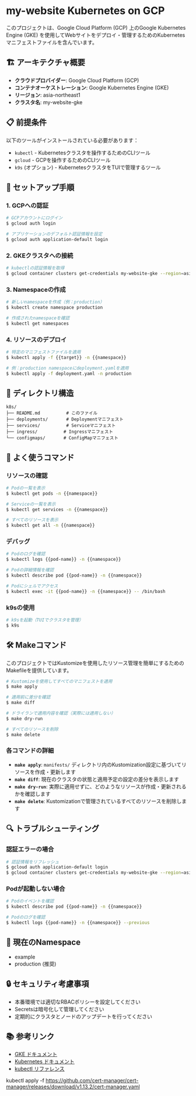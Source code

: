 # my-website Kubernetes on GCP

このプロジェクトは、Google Cloud Platform (GCP) 上のGoogle Kubernetes Engine (GKE) を使用してWebサイトをデプロイ・管理するためのKubernetesマニフェストファイルを含んでいます。

## 🏗️ アーキテクチャ概要

- **クラウドプロバイダー**: Google Cloud Platform (GCP)
- **コンテナオーケストレーション**: Google Kubernetes Engine (GKE)
- **リージョン**: asia-northeast1
- **クラスタ名**: my-website-gke

## 📋 前提条件

以下のツールがインストールされている必要があります：

- `kubectl` - Kubernetesクラスタを操作するためのCLIツール
- `gcloud` - GCPを操作するためのCLIツール
- `k9s` (オプション) - KubernetesクラスタをTUIで管理するツール

## 🚀 セットアップ手順

### 1. GCPへの認証

```bash
# GCPアカウントにログイン
$ gcloud auth login

# アプリケーションのデフォルト認証情報を設定
$ gcloud auth application-default login
```

### 2. GKEクラスタへの接続

```bash
# kubectlの認証情報を取得
$ gcloud container clusters get-credentials my-website-gke --region=asia-northeast1
```

### 3. Namespaceの作成

```bash
# 新しいnamespaceを作成（例：production）
$ kubectl create namespace production

# 作成されたnamespaceを確認
$ kubectl get namespaces
```

### 4. リソースのデプロイ

```bash
# 特定のマニフェストファイルを適用
$ kubectl apply -f {{target}} -n {{namespace}}

# 例：production namespaceにdeployment.yamlを適用
$ kubectl apply -f deployment.yaml -n production
```

## 📁 ディレクトリ構造

```
k8s/
├── README.md          # このファイル
├── deployments/       # Deploymentマニフェスト
├── services/          # Serviceマニフェスト
├── ingress/          # Ingressマニフェスト
└── configmaps/       # ConfigMapマニフェスト
```

## 🔧 よく使うコマンド

### リソースの確認

```bash
# Podの一覧を表示
$ kubectl get pods -n {{namespace}}

# Serviceの一覧を表示
$ kubectl get services -n {{namespace}}

# すべてのリソースを表示
$ kubectl get all -n {{namespace}}
```

### デバッグ

```bash
# Podのログを確認
$ kubectl logs {{pod-name}} -n {{namespace}}

# Podの詳細情報を確認
$ kubectl describe pod {{pod-name}} -n {{namespace}}

# Podにシェルでアクセス
$ kubectl exec -it {{pod-name}} -n {{namespace}} -- /bin/bash
```

### k9sの使用

```bash
# k9sを起動（TUIでクラスタを管理）
$ k9s
```

## 🛠️ Makeコマンド

このプロジェクトではKustomizeを使用したリソース管理を簡単にするためのMakefileを提供しています。

```bash
# Kustomizeを使用してすべてのマニフェストを適用
$ make apply

# 適用前に差分を確認
$ make diff

# ドライランで適用内容を確認（実際には適用しない）
$ make dry-run

# すべてのリソースを削除
$ make delete
```

### 各コマンドの詳細

- **`make apply`**: `manifests/` ディレクトリ内のKustomization設定に基づいてリソースを作成・更新します
- **`make diff`**: 現在のクラスタの状態と適用予定の設定の差分を表示します
- **`make dry-run`**: 実際に適用せずに、どのようなリソースが作成・更新されるかを確認します
- **`make delete`**: Kustomizationで管理されているすべてのリソースを削除します

## 🔍 トラブルシューティング

### 認証エラーの場合

```bash
# 認証情報をリフレッシュ
$ gcloud auth application-default login
$ gcloud container clusters get-credentials my-website-gke --region=asia-northeast1
```

### Podが起動しない場合

```bash
# Podのイベントを確認
$ kubectl describe pod {{pod-name}} -n {{namespace}}

# Podのログを確認
$ kubectl logs {{pod-name}} -n {{namespace}} --previous
```

## 📝 現在のNamespace

- example
- production (推奨)

## 🔒 セキュリティ考慮事項

- 本番環境では適切なRBACポリシーを設定してください
- Secretsは暗号化して管理してください
- 定期的にクラスタとノードのアップデートを行ってください

## 📚 参考リンク

- [GKE ドキュメント](https://cloud.google.com/kubernetes-engine/docs)
- [Kubernetes ドキュメント](https://kubernetes.io/docs/home/)
- [kubectl リファレンス](https://kubernetes.io/docs/reference/kubectl/)


kubectl apply -f https://github.com/cert-manager/cert-manager/releases/download/v1.13.2/cert-manager.yaml
